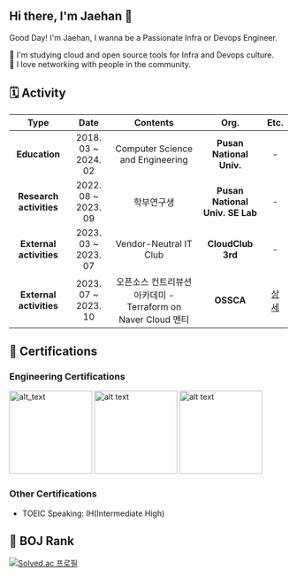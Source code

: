 ## Hi there, I'm Jaehan 👋

Good Day! I'm Jaehan, I wanna be a Passionate Infra or Devops Engineer.

🌱 I'm studying cloud and open source tools for Infra and Devops culture.  
👯 I love networking with people in the community.  

## 🗓️ Activity 
| **Type** | **Date** | **Contents** | **Org.** | **Etc.** |
|:--------:|:--------:|:--------:|:--------:|:--------:|
| **Education** | 2018. 03 ~ 2024. 02 | Computer Science and Engineering | **Pusan National Univ.** | - |
| **Research activities** | 2022. 08 ~ 2023. 09 | 학부연구생 | **Pusan National Univ. SE Lab** | - |
| **External activities** | 2023. 03 ~ 2023. 07 | Vendor-Neutral IT Club | **CloudClub 3rd** | - |
| **External activities** | 2023. 07 ~ 2023. 10 | 오픈소스 컨트리뷰션 아카데미 - Terraform on Naver Cloud 멘티 | **OSSCA** | [상세](https://dawn-red-a29.notion.site/OSS-42ad4b75f5814483a24cf8e162fcc9de?pvs=4) |

## 🪪 Certifications

### Engineering Certifications
[<img alt="alt_text" width="150px" src="https://user-images.githubusercontent.com/30142314/173233128-57b9591a-e8d0-4132-8422-941f92276ee3.png" />](https://www.credly.com/badges/d4bde08b-7ca9-4feb-b397-8fc6046e319d/public_url) 
[<img alt="alt text" width="150px" src="https://user-images.githubusercontent.com/30142314/173233379-f13c5f4b-fab1-434e-b38c-1aab969e7803.png" />](https://www.credly.com/badges/ce1ee956-07c3-4edf-9c57-5df430a72fda/public_url)
[<img alt="alt text" width="150px" src="https://github.com/user-attachments/assets/a8c6b70e-561c-4aaa-8b37-c5e2952b69d5" />](https://www.credly.com/badges/02077c67-d080-4187-ad01-2d9e85fce59d/public_url)





### Other Certifications
- TOEIC Speaking: IH(Intermediate High)

## :bookmark: BOJ Rank
[![Solved.ac
프로필](http://mazassumnida.wtf/api/v2/generate_badge?boj=awbrg789)](https://solved.ac/awbrg789)

